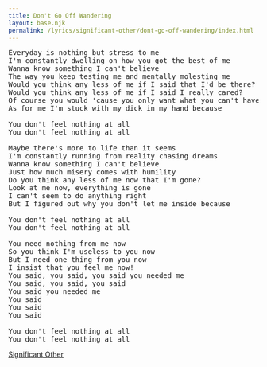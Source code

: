 ```yaml
---
title: Don't Go Off Wandering
layout: base.njk
permalink: /lyrics/significant-other/dont-go-off-wandering/index.html
---
```

<pre>
Everyday is nothing but stress to me
I'm constantly dwelling on how you got the best of me
Wanna know something I can't believe
The way you keep testing me and mentally molesting me
Would you think any less of me if I said that I'd be there?
Would you think any less of me if I said I really cared?
Of course you would 'cause you only want what you can't have
As for me I'm stuck with my dick in my hand because

You don't feel nothing at all
You don't feel nothing at all

Maybe there's more to life than it seems
I'm constantly running from reality chasing dreams
Wanna know something I can't believe
Just how much misery comes with humility
Do you think any less of me now that I'm gone?
Look at me now, everything is gone
I can't seem to do anything right
But I figured out why you don't let me inside because

You don't feel nothing at all
You don't feel nothing at all

You need nothing from me now
So you think I'm useless to you now
But I need one thing from you now
I insist that you feel me now!
You said, you said, you said you needed me
You said, you said, you said
You said you needed me
You said
You said
You said

You don't feel nothing at all
You don't feel nothing at all
</pre>

[Significant Other](/lyrics/significant-other/)
